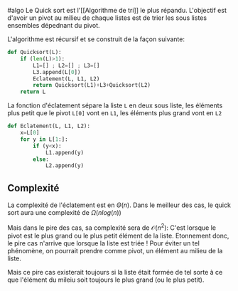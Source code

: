 #algo
Le Quick sort est l'[[Algorithme de tri]] le plus répandu.
L'objectif est d'avoir un pivot au milieu de chaque listes est de trier les sous listes ensembles dépednant du pivot.

L'algorithme est récursif et se construit de la façon suivante:
```python 
def Quicksort(L):
	if (len(L)>1):
		L1=[] ; L2=[] ; L3=[]
		L3.append(L[0])
		Eclatement(L, L1, L2)
		return Quicksort(L1)+L3+Quicksort(L2)
	return L
```

La fonction d'éclatement sépare la liste `L` en deux sous liste, les éléments plus petit que le pivot `L[0]` vont en `L1`, les éléments plus grand vont en `L2`
```python
def Eclatement(L, L1, L2):
	x=L[0]
	for y in L[1:]:
		if (y<x):
			L1.append(y)
		else:
			L2.append(y)
```

## Complexité

La complexité de l'éclatement est en $\Theta(n)$.
Dans le meilleur des cas, le quick sort aura une complexité de $\Omega(nlog(n))$

Mais dans le pire des cas, sa complexité sera de $\mathcal O(n^2)$: C'est lorsque le pivot est le plus grand ou le plus petit élément de la liste. Etonnement donc, le pire cas n'arrive que lorsque la liste est triée !
Pour éviter un tel phénomène, on pourrait prendre comme pivot, un élément au milieu de la liste.

Mais ce pire cas existerait toujours si la liste était formée de tel sorte à ce que l'élément du mileiu soit toujours le plus grand (ou le plus petit).